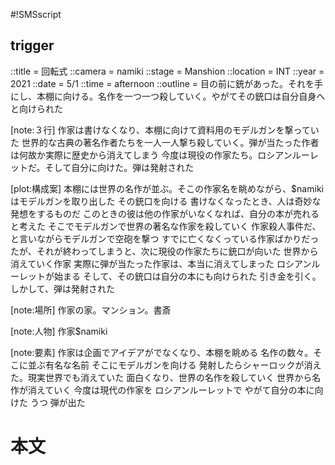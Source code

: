 #!SMSscript

## trigger

::title = 回転式
::camera = namiki
::stage = Manshion
::location = INT
::year = 2021
::date = 5/1
::time = afternoon
::outline = 目の前に銃があった。それを手にし、本棚に向ける。名作を一つ一つ殺していく。やがてその銃口は自分自身へと向けられた

[note:３行]
作家は書けなくなり、本棚に向けて資料用のモデルガンを撃っていた
世界的な古典の著名作者たちを一人一人撃ち殺していく。弾が当たった作者は何故か実際に歴史から消えてしまう
今度は現役の作家たち。ロシアンルーレットだ。そして自分に向けた。弾は発射された

[plot:構成案]
本棚には世界の名作が並ぶ。そこの作家名を眺めながら、$namikiはモデルガンを取り出した
その銃口を向ける
書けなくなったとき、人は奇妙な発想をするものだ
このときの彼は他の作家がいなくなれば、自分の本が売れると考えた
そこでモデルガンで世界の著名な作家を殺していく
作家殺人事件だ、と言いながらモデルガンで空砲を撃つ
すでに亡くなくっている作家ばかりだったが、それが終わってしまうと、次に現役の作家たちに銃口が向いた
世界から消えていく作家
実際に弾が当たった作家は、本当に消えてしまった
ロシアンルーレットが始まる
そして、その銃口は自分の本にも向けられた
引き金を引く。しかして、弾は発射された

[note:場所]
作家の家。マンション。書斎

[note:人物]
作家$namiki

[note:要素]
作家は企画でアイデアがでなくなり、本棚を眺める
名作の数々。そこに並ぶ有名な名前
そこにモデルガンを向ける
発射したらシャーロックが消えた。現実世界でも消えていた
面白くなり、世界の名作を殺していく
世界から名作が消えていく
今度は現代の作家を
ロシアンルーレットで
やがて自分の本に向けた
うつ
弾が出た

# 本文
